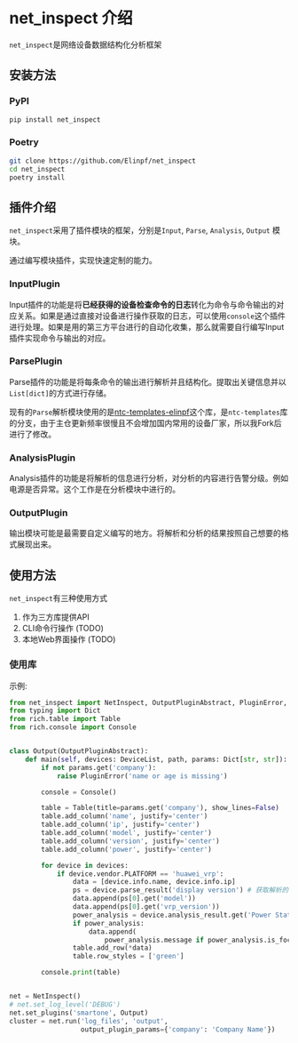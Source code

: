 # net_inspect 介绍

`net_inspect`是网络设备数据结构化分析框架


## 安装方法

### PyPI

```bash
pip install net_inspect
```

### Poetry

```bash
git clone https://github.com/Elinpf/net_inspect
cd net_inspect
poetry install
```

## 插件介绍

`net_inspect`采用了插件模块的框架，分别是`Input`, `Parse`, `Analysis`, `Output` 模块。

通过编写模块插件，实现快速定制的能力。

### InputPlugin

Input插件的功能是将**已经获得的设备检查命令的日志**转化为命令与命令输出的对应关系。如果是通过直接对设备进行操作获取的日志，可以使用`console`这个插件进行处理。如果是用的第三方平台进行的自动化收集，那么就需要自行编写Input插件实现命令与输出的对应。

### ParsePlugin

Parse插件的功能是将每条命令的输出进行解析并且结构化。提取出关键信息并以`List[dict]`的方式进行存储。

现有的`Parse`解析模块使用的是[ntc-templates-elinpf](https://github.com/Elinpf/ntc-templates)这个库，是`ntc-templates`库的分支，由于主仓更新频率很慢且不会增加国内常用的设备厂家，所以我Fork后进行了修改。


### AnalysisPlugin

Analysis插件的功能是将解析的信息进行分析，对分析的内容进行告警分级。例如电源是否异常。这个工作是在分析模块中进行的。

### OutputPlugin

输出模块可能是最需要自定义编写的地方。将解析和分析的结果按照自己想要的格式展现出来。

## 使用方法

`net_inspect`有三种使用方式

1. 作为三方库提供API
2. CLI命令行操作 (TODO)
3. 本地Web界面操作 (TODO)


### 使用库

示例:

```python
from net_inspect import NetInspect, OutputPluginAbstract, PluginError, DeviceList
from typing import Dict
from rich.table import Table
from rich.console import Console


class Output(OutputPluginAbstract):
    def main(self, devices: DeviceList, path, params: Dict[str, str]):
        if not params.get('company'):
            raise PluginError('name or age is missing')

        console = Console()

        table = Table(title=params.get('company'), show_lines=False)
        table.add_column('name', justify='center')
        table.add_column('ip', justify='center')
        table.add_column('model', justify='center')
        table.add_column('version', justify='center')
        table.add_column('power', justify='center')

        for device in devices:
            if device.vendor.PLATFORM == 'huawei_vrp':
                data = [device.info.name, device.info.ip]
                ps = device.parse_result('display version') # 获取解析的内容
                data.append(ps[0].get('model'))
                data.append(ps[0].get('vrp_version'))
                power_analysis = device.analysis_result.get('Power Status') # 获取分析的内容
                if power_analysis:
                    data.append(
                        power_analysis.message if power_analysis.is_focus else 'Normal')
                table.add_row(*data)
                table.row_styles = ['green']

        console.print(table)


net = NetInspect()
# net.set_log_level('DEBUG')
net.set_plugins('smartone', Output)
cluster = net.run('log_files', 'output',
                  output_plugin_params={'company': 'Company Name'})
```